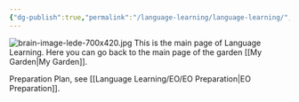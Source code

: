 ```yaml
---
{"dg-publish":true,"permalink":"/language-learning/language-learning/","dgPassFrontmatter":true}
---
```


![brain-image-lede-700x420.jpg](/img/user/Pictures%20and%20Photos/Pics/brain-image-lede-700x420.jpg)
This is the main page of Language Learning.
Here you can go back to the main page of the garden [[My Garden\|My Garden]].

Preparation Plan, see [[Language Learning/EO/EO Preparation\|EO Preparation]].